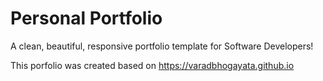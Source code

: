 # Personal Portfolio 
A clean, beautiful, responsive portfolio template for Software Developers!

This porfolio was created based on https://varadbhogayata.github.io 